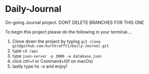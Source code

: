 # Daily-Journal
On-going Journal project. DONT DELETE BRANCHES FOR THIS ONE

To begin this project please do the following in your terminal....

1. Clone down the project by typing `git clone git@github.com:kurtkrafft1/Daily-Journal.git`
2. type `cd /api`
3. type `json-server -p 3000 -w database.json`
4. click ctrl+t or Command+t(if on macOs) 
5. lastly type hs -o and enjoy!

